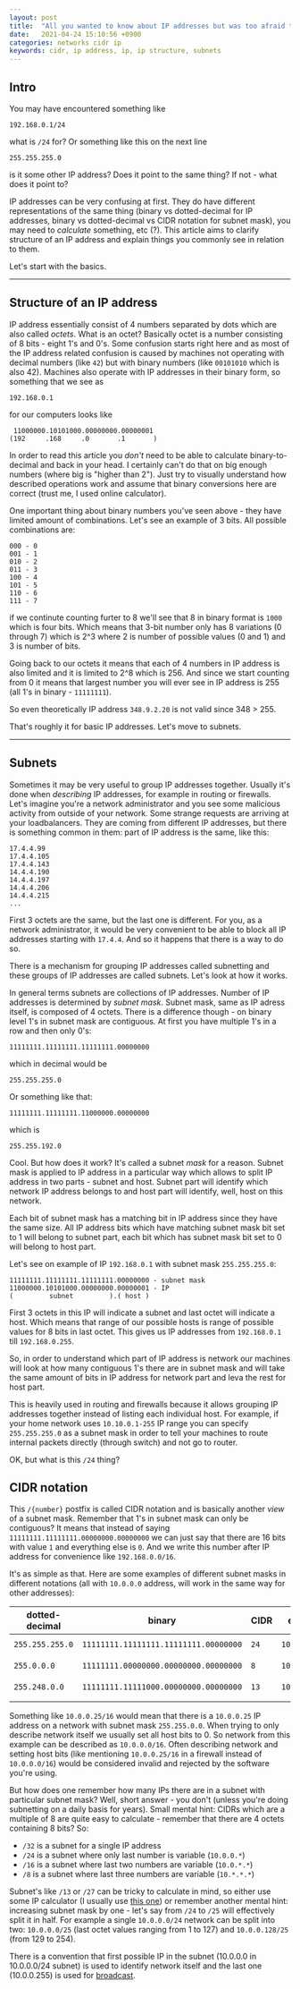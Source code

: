 ```yaml
---
layout: post
title:  "All you wanted to know about IP addresses but was too afraid to ask"
date:   2021-04-24 15:10:56 +0900
categories: networks cidr ip 
keywords: cidr, ip address, ip, ip structure, subnets
---
```


## Intro
You may have encountered something like
```
192.168.0.1/24
```
what is `/24` for?
Or something like this on the next line
```
255.255.255.0
```
is it some other IP address? Does it point to the same thing? If not - what does it point to?

IP addresses can be very confusing at first. They do have different representations of the same thing (binary vs dotted-decimal for IP addresses, binary vs dotted-decimal vs CIDR notation for subnet mask), you may need to _calculate_ something, etc (?). This article aims to clarify structure of an IP address and explain things you commonly see in relation to them.

Let's start with the basics.

------------------------------------------------------------------------------------------------------------
## Structure of an IP address
IP address essentially consist of 4 numbers separated by dots which are also called _octets_. What is an octet? Basically octet is a number consisting of 8 bits - eight 1's and 0's.
Some confusion starts right here and as most of the IP address related confusion is caused by machines not operating with decimal numbers (like `42`) but with binary numbers (like `00101010` which is also 42).
Machines also operate with IP addresses in their binary form, so something that we see as
```
192.168.0.1
```

for our computers looks like
```
 11000000.10101000.00000000.00000001
(192     .168     .0       .1       )
```

In order to read this article you *don't* need to be able to calculate binary-to-decimal and back in your head. I certainly can't do that on big enough numbers (where big is "higher than 2"). Just try to visually understand how described operations work and assume that binary conversions here are correct (trust me, I used online calculator).

One important thing about binary numbers you've seen above - they have limited amount of combinations. Let's see an example of 3 bits. All possible combinations are:
```
000 - 0
001 - 1
010 - 2
011 - 3
100 - 4
101 - 5
110 - 6
111 - 7
```

if we continute counting furter to 8 we'll see that 8 in binary format is `1000` which is four bits.
Which means that 3-bit number only has 8 variations (0 through 7) which is 2^3 where 2 is number of possible values (0 and 1) and 3 is number of bits.

Going back to our octets it means that each of 4 numbers in IP address is also limited and it is limited to 2^8 which is 256. And since we start counting from 0 it means that largest number you will ever see in IP address is 255 (all 1's in binary - `11111111`).

So even theoretically IP address `348.9.2.20` is not valid since 348 > 255.

That's roughly it for basic IP addresses. Let's move to subnets.

-------------------------------------------------------------------------------

## Subnets
Sometimes it may be very useful to group IP addresses together. Usually it's done when _describing_ IP addresses, for example in routing or firewalls.
Let's imagine you're a network administrator and you see some malicious activity from outside of your network. Some strange requests are arriving at your loadbalancers. They are coming from different IP addresses, but there is something common in them: part of IP address is the same, like this:
```
17.4.4.99
17.4.4.105
17.4.4.143
14.4.4.190
14.4.4.197
14.4.4.206
14.4.4.215
...
```

First 3 octets are the same, but the last one is different.
For you, as a network administrator, it would be very convenient to be able to block all IP addresses starting with `17.4.4`. And so it happens that there is a way to do so.

There is a mechanism for grouping IP addresses called subnetting and these groups of IP addresses are called subnets. Let's look at how it works.

In general terms subnets are collections of IP addresses. Number of IP addresses is determined by *subnet mask*.
Subnet mask, same as IP adress itself, is composed of 4 octets. There is a difference though - on binary level 1's in subnet mask are contiguous. At first you have multiple 1's in a row and then only 0's:
```
11111111.11111111.11111111.00000000
```
which in decimal would be 
```
255.255.255.0
```

Or something like that:
```
11111111.11111111.11000000.00000000
```
which is
```
255.255.192.0
```

Cool. But how does it work?
It's called a subnet *mask* for a reason. Subnet mask is applied to IP address in a particular way which allows to split IP address in two parts - subnet and host. Subnet part will identify which network IP address belongs to and host part will identify, well, host on this network.

Each bit of subnet mask has a matching bit in IP address since they have the same size. All IP address bits which have matching subnet mask bit set to 1 will belong to subnet part, each bit which has subnet mask bit set to 0 will belong to host part. 

Let's see on example of IP `192.168.0.1` with subnet mask `255.255.255.0`:

```
11111111.11111111.11111111.00000000 - subnet mask
11000000.10101000.00000000.00000001 - IP
(         subnet         ).( host )
```

First 3 octets in this IP will indicate a subnet and last octet will indicate a host. Which means that range of our possible hosts is range of possible values for 8 bits in last octet. This gives us IP addresses from `192.168.0.1` till `192.168.0.255`.

So, in order to understand which part of IP address is network our machines will look at how many contiguous 1's there are in subnet mask and will take the same amount of bits in IP address for network part and leva the rest for host part.

This is heavily used in routing and firewalls because it allows grouping IP addresses together instead of listing each individual host.
For example, if your home network uses `10.10.0.1-255` IP range you can specify `255.255.255.0` as a subnet mask in order to tell your machines to route internal packets directly (through switch) and not go to router.


OK, but what is this `/24` thing? 

## CIDR notation
This `/{number}` postfix is called CIDR notation and is basically another *view* of a subnet mask. Remember that 1's in subnet mask can only be contiguous? It means that instead of saying `11111111.11111111.00000000.00000000` we can just say that there are 16 bits with value `1` and everything else is `0`. And we write this number after IP address for convenience like `192.168.0.0/16`. 

It's as simple as that. Here are some examples of different subnet masks in different notations (all with `10.0.0.0` address, will work in the same way for other addresses):

| dotted-decimal  | binary                                | CIDR | example       | possible hosts            |
|-----------------|---------------------------------------|------|---------------|---------------------------|
| `255.255.255.0` | `11111111.11111111.11111111.00000000` | `24` | `10.0.0.0/24` | `10.0.0.1-10.0.0.255`     |
| `255.0.0.0`     | `11111111.00000000.00000000.00000000` | `8`  | `10.0.0.0/8`  | `10.0.0.1-10.255.255.255` |
| `255.248.0.0`   | `11111111.11111000.00000000.00000000` | `13` | `10.0.0.0/13` | `10.0.0.1-10.7.255.255`   |
|                 |                                       |      |               |                           |

Something like `10.0.0.25/16` would mean that there is a `10.0.0.25` IP address on a network with subnet mask `255.255.0.0`.
When trying to only describe network itself we usually set all host bits to 0. So network from this example can be described as `10.0.0.0/16`. Often describing network and setting host bits (like mentioning `10.0.0.25/16` in a firewall instead of `10.0.0.0/16`) would be considered invalid and rejected by the software you're using.

But how does one remember how many IPs there are in a subnet with particular subnet mask? Well, short answer - you don't (unless you're doing subnetting on a daily basis for years).
Small mental hint: CIDRs which are a multiple of 8 are quite easy to calculate - remember that there are 4 octets containing 8 bits? So:
* `/32` is a subnet for a single IP address
* `/24` is a subnet where only last number is variable (`10.0.0.*`)
* `/16` is a subnet where last two numbers are variable (`10.0.*.*`)
* `/8` is a subnet where last three numbers are variable (`10.*.*.*`)

Subnet's like `/13` or `/27` can be tricky to calculate in mind, so either use some IP calculator (I usually use [this one][ipcalc]) or remember another mental hint: increasing subnet mask by one - let's say from `/24` to `/25` will effectively split it in half. For example a single `10.0.0.0/24` network can be split into two: `10.0.0.0/25` (last octet values ranging from 1 to 127) and `10.0.0.128/25` (from 129 to 254).

There is a convention that first possible IP in the subnet (10.0.0.0 in 10.0.0.0/24 subnet) is used to identify network itself and the last one (10.0.0.255) is used for [broadcast][broadcast-address].


[ipcalc]: http://jodies.de/ipcalc
[broadcast-address]: https://en.wikipedia.org/wiki/Broadcast_address

